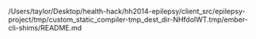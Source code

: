 /Users/taylor/Desktop/health-hack/hh2014-epilepsy/client_src/epilepsy-project/tmp/custom_static_compiler-tmp_dest_dir-NHfdolWT.tmp/ember-cli-shims/README.md